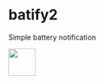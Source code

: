 # batify2
Simple battery notification

<a href="https://aur.archlinux.org/packages/batify2/"><img src="https://raw.githubusercontent.com/themix-project/oomox/master/packaging/download_aur.png" height="54"></a>
